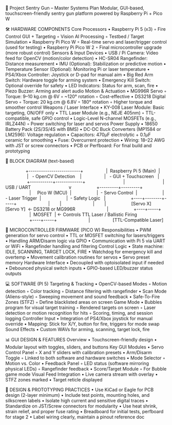 🔫 Project Sentry Gun – Master Systems Plan
Modular, GUI-based, touchscreen-friendly sentry gun platform powered by Raspberry Pi + Pico W


🛠️ HARDWARE COMPONENTS
Core Processors
	•	Raspberry Pi 5 (x3)
	◦	Fire Control GUI + Targeting
	◦	Vision AI Processing
	◦	Testbed / Target Simulation
	•	Raspberry Pi Pico W
	◦	Real-time servo and laser/trigger control (used for testing)
	•	Raspberry Pi Pico W 2
	◦	Final microcontroller upgrade (more robust control)
Sensors & Input Devices
	•	USB / Pi Camera: Video feed for OpenCV (motion/color detection)
	•	HC-SR04 Rangefinder: Distance measurement
	•	IMU (Optional): Stabilization or predictive motion
	•	Temperature Sensor (Optional): Monitoring Pi or laser temperature
	•	PS4/Xbox Controller: Joystick or D-pad for manual aim
	•	Big Red Arm Switch: Hardware toggle for arming system
	•	Emergency Kill Switch: Optional override for safety
	•	LED Indicators: Status for arm, scan, fire
	•	Piezo Buzzer: Arming and alert audio
Motion & Actuation
	•	MG996R Servo
	◦	Torque: 9–10 kg.cm @ 6V
	◦	~120° rotation
	◦	Cost-effective
	•	DS3218 Digital Servo
	◦	Torque: 20 kg.cm @ 6.8V
	◦	180° rotation
	◦	Higher torque and smoother control
Weapons / Laser Interface
	•	KY-008 Laser Module: Basic targeting, ON/OFF only
	•	TTL Laser Module (e.g., NEJE 405nm)
	◦	TTL-compatible, safe GPIO control
	•	Logic-Level N-channel MOSFETs (e.g., IRLZ44N)
	◦	Power switching for laser and servos
Power Supply
	•	18650 Battery Pack (2S/3S/4S with BMS)
	•	DC-DC Buck Converters (MP1584 or LM2596): Voltage regulation
	•	Capacitors: 470µF electrolytic + 0.1µF ceramic for smoothing
	•	Fuse: Overcurrent protection
	•	Wiring: 18–22 AWG with JST or screw connectors
	•	PCB or Perfboard: For final build and prototyping

🧱 BLOCK DIAGRAM (text-based)

                +-------------------------+
                 |  Raspberry Pi 5 (Main)  |
                 |   - OpenCV Detection    |
                 |   - GUI + Touchscreen   |
                 +-----------+-------------+
                             |
                             | USB / UART
                             v
                   +---------+---------+
                   |     Pico W (MCU)  |
                   |  - Servo Control  |
                   |  - Laser Trigger  |
                   |  - Safety Logic   |
                   +----+--------+-----+
                        |        |
                        |        |
                   [Servo X]  [Servo Y]  ← DS3218 or MG996R
                        |
                   +----+-----+
                   |  MOSFET  | ← Controls TTL Laser / Ballistic Firing
                   +----+-----+
                        |
                 [TTL-Compatible Laser]

🧰 MICROCONTROLLER FIRMWARE (PICO W)
Responsibilities
	•	PWM generation for servo control
	•	TTL or MOSFET switching for lasers/triggers
	•	Handling ARM/Disarm logic via GPIO
	•	Communication with Pi 5 via UART or WiFi
	•	Rangefinder handling and filtering
Control Logic
	•	State machine: IDLE, SCANNING, TARGET LOCK, FIRE
	•	Watchdog for emergency kill and overtemp
	•	Movement calibration routines for servos
	•	Servo preset memory
Hardware Interface
	•	Decoupled with optoisolated input if needed
	•	Debounced physical switch inputs
	•	GPIO-based LED/buzzer status outputs



💻 SOFTWARE (PI 5)
Targeting & Tracking
	•	OpenCV-based Modes
	◦	Motion detection
	◦	Color tracking
	◦	Distance filtering with rangefinder
	•	Scan Mode (Aliens-style)
	◦	Sweeping movement and sound feedback
	•	Safe-To-Fire Zones (STFZ)
	◦	Define blacklisted areas on screen
Game Mode
	•	Bubbles program for visual target training
	◦	Rendered targets on screen
	◦	Laser detection or motion recognition for hits
	◦	Scoring, timing, and session logging
Controller Input
	•	Integration of PS4/Xbox joystick for manual override
	•	Mapping: Stick for X/Y, button for fire, triggers for mode swap
Sound Effects
	•	Custom WAVs for arming, scanning, target lock, fire



📊 GUI DESIGN & FEATURES
Overview
	•	Touchscreen-friendly design
	•	Modular layout with toggles, sliders, and buttons
Key GUI Modules
	•	Servo Control Panel
	◦	X and Y sliders with calibration presets
	•	Arm/Disarm Toggle
	◦	Linked to both software and hardware switches
	•	Mode Selector
	◦	Motion vs. Color
	•	Feedback Panel
	◦	LED status (software mirroring physical LEDs)
	◦	Rangefinder feedback
	•	Score/Target Module
	◦	For Bubble game mode
Visual Feed Integration
	•	Live camera stream with overlay
	•	STFZ zones marked
	•	Target reticle displayed



🧱 DESIGN & PROTOTYPING PRACTICES
	•	Use KiCad or Eagle for PCB design (2-layer minimum)
	•	Include test points, mounting holes, and silkscreen labels
	•	Isolate high current and sensitive digital traces
	•	Standardize on JST/Screw connectors for modularity
	•	Use heat shrink, strain relief, and proper fuse rating
	•	Breadboard for initial tests, perfboard for stage 2
	•	Label wiring clearly, maintain a pinout reference doc


